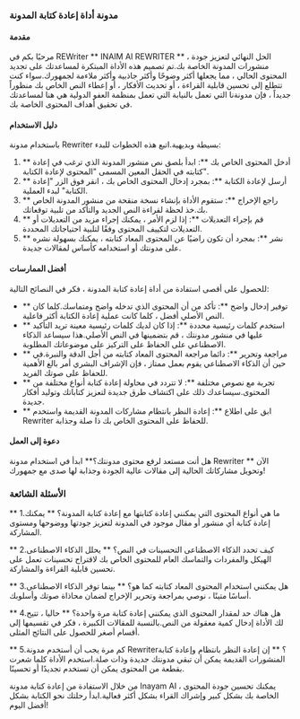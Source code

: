 ### مدونة أداة إعادة كتابة المدونة

#### مقدمة
مرحبًا بكم في REWriter ** INAIM AI REWRITER ** ، الحل النهائي لتعزيز جودة منشورات المدونة الخاصة بك.تم تصميم هذه الأداة المبتكرة لمساعدتك على تجديد المحتوى الحالي ، مما يجعلها أكثر وضوحًا وأكثر جاذبية وأكثر ملاءمة لجمهورك.سواء كنت تتطلع إلى تحسين قابلية القراءة ، أو تحديث الأفكار ، أو إعطاء النص الخاص بك منظوراً جديداً ، فإن مدونةنا التي تعمل بالنيابة التي تعمل بمنظمة العفو الدولية هي هنا لمساعدتك في تحقيق أهداف المحتوى الخاصة بك.

#### دليل الاستخدام
باستخدام مدونة Rewriter بسيطة وبديهية.اتبع هذه الخطوات للبدء:

1. ** أدخل المحتوى الخاص بك **: ابدأ بلصق نص منشور المدونة الذي ترغب في إعادة كتابته في الحقل المعين المسمى "المحتوى لإعادة الكتابة".
2. ** أرسل لإعادة الكتابة **: بمجرد إدخال المحتوى الخاص بك ، انقر فوق الزر "إعادة الكتابة" لبدء العملية.
3. ** راجع الإخراج **: ستقوم الأداة بإنشاء نسخة منقحة من منشور المدونة الخاص بك.خذ لحظة لقراءة النص الجديد والتأكد من تلبية توقعاتك.
4. ** قم بإجراء التعديلات **: إذا لزم الأمر ، يمكنك إجراء مزيد من التعديلات أو التعديلات لتكييف المحتوى وفقًا لتلبية احتياجاتك المحددة.
5. ** نشر **: بمجرد أن تكون راضيًا عن المحتوى المعاد كتابته ، يمكنك بسهولة نشره على مدونتك أو استخدامه كأساس لمقالات جديدة.

#### أفضل الممارسات
للحصول على أقصى استفادة من أداة إعادة كتابة المدونة ، فكر في النصائح التالية:

- ** توفير إدخال واضح **: تأكد من أن المحتوى الذي تدخله واضح ومتماسك.كلما كان النص الأصلي أفضل ، كلما كانت عملية إعادة الكتابة أكثر فاعلية.
- ** استخدم كلمات رئيسية محددة **: إذا كان لديك كلمات رئيسية معينة تريد التأكيد عليها في منشور مدونتك ، قم بتضمينها في النص الأصلي.هذا سيساعد الذكاء الاصطناعي على الحفاظ على التركيز على موضوعاتك المطلوبة.
- ** مراجعة وتحرير **: دائما مراجعة المحتوى المعاد كتابته من أجل الدقة والنبرة.في حين أن الذكاء الاصطناعي يقوم بعمل ممتاز ، فإن الإشراف البشري أمر بالغ الأهمية للحفاظ على صوتك الفريد.
- ** تجربة مع نصوص مختلفة **: لا تتردد في محاولة إعادة كتابة أنواع مختلفة من المحتوى.سيساعدك ذلك على اكتشاف طرق جديدة لتعزيز كتاباتك وتوليد أفكار جديدة.
- ** ابق على اطلاع **: إعادة النظر بانتظام مشاركات المدونة القديمة واستخدم Rewriter للحفاظ على المحتوى الخاص بك ذا صلة وجذابة.

#### دعوة إلى العمل
هل أنت مستعد لرفع محتوى مدونتك؟** ابدأ في استخدام مدونة Rewriter الآن ** وتحويل مشاركاتك الحالية إلى مقالات عالية الجودة وجذابة لها صدى مع جمهورك!

### الأسئلة الشائعة

** 1.ما هي أنواع المحتوى التي يمكنني إعادة كتابتها مع إعادة كتابة المدونة؟ **
يمكنك إعادة كتابة أي منشور أو مقال موجود في المدونة لتعزيز جودتها ووضوحها ومستوى المشاركة.

** 2.كيف تحدد الذكاء الاصطناعى التحسينات في النص؟ **
يحلل الذكاء الاصطناعى الهيكل والمفردات والتماسك العام للمحتوى الخاص بك لاقتراح تحسينات تعمل على تحسين قابلية القراءة والمشاركة.

** 3.هل يمكنني استخدام المحتوى المعاد كتابته كما هو؟ **
بينما توفر الذكاء الاصطناعى أساسًا متينًا ، نوصي بمراجعة وتحرير الإخراج لضمان محاذاة صوتك وأسلوبك.

** 4.هل هناك حد لمقدار المحتوى الذي يمكنني إعادة كتابة مرة واحدة؟ **
حاليا ، تتيح لك الأداة إدخال كمية معقولة من النص.بالنسبة للمقالات الكبيرة ، فكر في تقسيمها إلى أقسام أصغر للحصول على النتائج المثلى.

** 5.كم مرة يجب أن أستخدم مدونة Rewriter؟ **
إن إعادة النظر بانتظام وإعادة كتابة المنشورات القديمة يمكن أن تبقي مدونتك جديدة وذات صلة.استخدم الأداة كلما شعرت بقطعة من المحتوى يمكن أن تستخدم تجديدًا أو تحسينًا.

من خلال الاستفادة من إعادة كتابة مدونة Inayam AI ، يمكنك تحسين جودة المحتوى الخاصة بك بشكل كبير وإشراك القراء بشكل أكثر فعالية.ابدأ رحلتك نحو الكتابة بشكل أفضل اليوم!